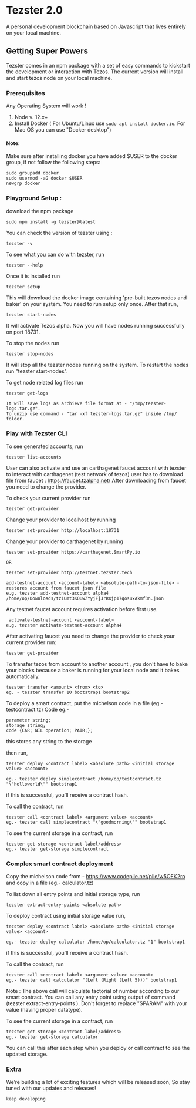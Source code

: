 # Tezster 2.0
A personal development blockchain based on Javascript that lives entirely on your local machine.

## Getting Super Powers

Tezster comes in an npm package with a set of easy commands to kickstart the development or interaction with Tezos. The current version will install and start tezos node on your local machine.

### Prerequisites

Any Operating System will work !

1. Node v. 12.x+
2. Install Docker ( For Ubuntu/Linux use ``` sudo apt install docker.io ```. For Mac OS you can use "Docker desktop")

#### Note:
Make sure after installing docker you have added \$USER to the docker group, if not follow the following steps:

```
sudo groupadd docker
sudo usermod -aG docker $USER
newgrp docker
```

### Playground Setup :

download the npm package

```
sudo npm install -g tezster@latest
```
You can check the version of tezster using :

```
tezster -v
```

To see what you can do with tezster, run

```
tezster --help
```

Once it is installed run

```
tezster setup
```
This will download the docker image containing 'pre-built tezos nodes and baker' on your system. You need to run setup only once. After that run,

```
tezster start-nodes
```
It will activate Tezos alpha. Now you will have nodes running successfully on port 18731.


To stop the nodes run

```
tezster stop-nodes
```
It will stop all the tezster nodes running on the system. To restart the nodes run "tezster start-nodes".

To get node related log files run

```
tezster get-logs
```

```
It will save logs as archieve file format at - "/tmp/tezster-logs.tar.gz".
To unzip use command - "tar -xf tezster-logs.tar.gz" inside /tmp/ folder.
```

### Play with Tezster CLI 

To see generated accounts, run

```
tezster list-accounts
``` 
User can also activate and use an carthagenet faucet account with tezster to interact with carthagenet (test network of tezos) user has to download file from faucet : https://faucet.tzalpha.net/ After downloading from faucet you need to change the provider.

To check your current provider run

```
tezster get-provider

```
Change your provider to localhost by running

```
tezster set-provider http://localhost:18731 
```

Change your provider to carthagenet by running

```
tezster set-provider https://carthagenet.SmartPy.io 

OR

tezster set-provider http://testnet.tezster.tech

```


```
add-testnet-account <account-label> <absolute-path-to-json-file> - restores account from faucet json file
e.g. tezster add-testnet-account alpha4 /home/op/Downloads/tz1Umt3KQUwZYyjFjJrRXjp17qosuxAkmf3n.json

```
Any testnet faucet account requires activation before first use.

```
 activate-testnet-account <account-label>
e.g. tezster activate-testnet-account alpha4

```

After activating faucet you need to change the provider to check your current provider run:

```
tezster get-provider

```

To transfer tezos from account to another account , you don't have to bake your blocks because a baker is running for your local node and it bakes automatically.
```
tezster transfer <amount> <from> <to> 
eg. - tezster transfer 10 bootstrap1 bootstrap2

```
To deploy a smart contract, put the michelson code in  a file (eg.- testcontract.tz) Code eg.-

```
parameter string;
storage string;
code {CAR; NIL operation; PAIR;};

```
this stores any string to the storage

then run,

```
tezster deploy <contract label> <absolute path> <initial storage value> <account>

eg.- tezster deploy simplecontract /home/op/testcontract.tz "\"helloworld\"" bootstrap1

```
if this is successful, you'll receive a contract hash.

To call the contract, run

```
tezster call <contract label> <argument value> <account>
eg.- tezster call simplecontract "\"goodmorning\"" bootstrap1

```

To see the current storage in a contract, run

```
tezster get-storage <contract-label/address>
eg.- tezster get-storage simplecontract

```


### Complex smart contract deployment

Copy the michelson code from - https://www.codepile.net/pile/w5OEK2ro and copy in a file (eg.- calculator.tz)

To list down all entry points and initial storage type, run

```
tezster extract-entry-points <absolute path>
```

To deploy contract using initial storage value run,

```
tezster deploy <contract label> <absolute path> <initial storage value> <account>

eg.- tezster deploy calculator /home/op/calculator.tz "1" bootstrap1

```
if this is successful, you'll receive a contract hash.

To call the contract, run

```
tezster call <contract label> <argument value> <account>
eg.- tezster call calculator "(Left (Right (Left 5)))" bootstrap1

```

Note : The above call will calculate factorial of number according to our smart contract. You can call any entry point using output of command (tezster extract-entry-points <absolute path>). Don't forget to replace "$PARAM" with your value (having proper datatype).

To see the current storage in a contract, run

```
tezster get-storage <contract-label/address>
eg.- tezster get-storage calculator

```

You can call this after each step when you deploy or call contract to see the updated storage.


### Extra

We’re building a lot of exciting features which will be released soon, So stay tuned with our updates and releases!

```
keep developing
```






